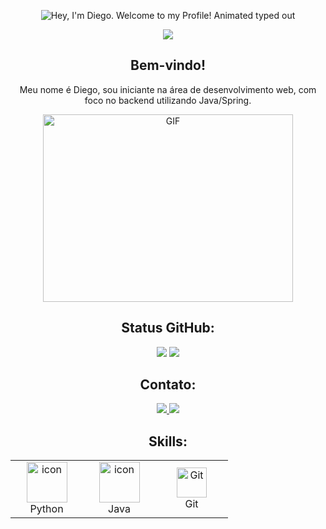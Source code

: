<p align="center">
  <img src="https://readme-typing-svg.demolab.com?font=Operator+Mono&size=37&duration=2800&pause=2000&color=FAFAFA&center=true&vCenter=true&width=940&height=50&lines=Hey%2C+I'm+Diego.+Welcome+to+my+Profile!" alt="Hey, I'm Diego. Welcome to my Profile! Animated typed out">
</p>

<p align="center">
  <img src="assests/borderseperator.gif">
</p>

<h2 align="center">Bem-vindo!</h2>

<p align="center">Meu nome é Diego, sou iniciante na área de desenvolvimento web, com foco no backend utilizando Java/Spring.</p>

<p align="center">
  <img src="https://media1.giphy.com/media/VF0WIRjfwvFERopBFY/giphy.gif?cid=ecf05e47qrjrv4u5b266sakhlw9j11v9mdtoqb54mf29xyzu&ep=v1_gifs_related&rid=giphy.gif&ct=g" alt="GIF" width="400" height="300">
</p>

<h2 align="center">Status GitHub:</h2>
<p align="center">
  <img src="http://github-profile-summary-cards.vercel.app/api/cards/repos-per-language?username=01Dri&theme=monokai">
  <img src="http://github-profile-summary-cards.vercel.app/api/cards/most-commit-language?username=01Dri&theme=monokai">
</p>

<h2 align="center">Contato:</h2>

<p align="center">
  <a id="twitter" href="https://twitter.com/dri_dev">
    <img src="https://img.shields.io/badge/Twitter-000000?style=for-the-badge&logo=twitter&logoColor=white"/>
  </a>
  <a id="linkedin" href="https://www.linkedin.com/in/diego-henrique-a38760274/">
    <img src="https://img.shields.io/badge/LinkedIn-000000?style=for-the-badge&logo=linkedin&logoColor=white"/>
  </a>
</p>

<h2 align="center">Skills:</h2>

<p align="center">
  <table align="center">
    <tr>
      <td align="center" width="100">
        <a href="#macropower-tech">
          <img src="https://techstack-generator.vercel.app/python-icon.svg" alt="icon" width="65" height="65" />
        </a>
        <br>Python
      </td>
      <td align="center" width="100">
        <a href="#macropower-tech">
          <img src="https://techstack-generator.vercel.app/java-icon.svg" alt="icon" width="65" height="65" />
        </a>
        <br>Java
      </td>
      <td align="center" width="100">
        <a href="#git" >
          <img src="https://upload.wikimedia.org/wikipedia/commons/thumb/3/3f/Git_icon.svg/1200px-Git_icon.svg.png" width="48" height="48" alt="Git" />
        </a>
        <br>Git
      </td>
    </tr>
  </table>
</p>
